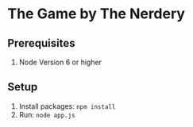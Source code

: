 # The Game by The Nerdery
## Prerequisites
1. Node Version 6 or higher
## Setup
1. Install packages: `npm install`
1. Run: `node app.js`
